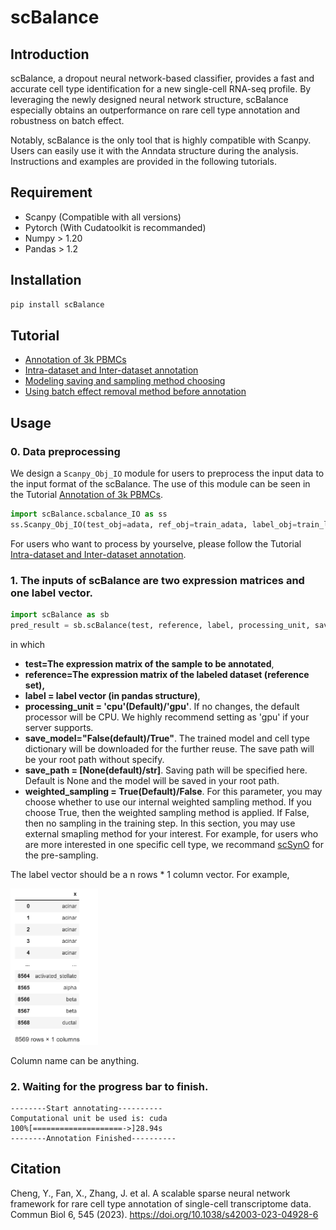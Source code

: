 # scBalance

## Introduction

scBalance, a dropout neural network-based classifier, provides a fast and accurate cell type identification for a new single-cell RNA-seq profile. By leveraging the newly designed neural network structure, scBalance especially obtains an outperformance on rare cell type annotation and robustness on batch effect. 

Notably, scBalance is the only tool that is highly compatible with Scanpy. Users can easily use it with the Anndata structure during the analysis. Instructions and examples are provided in the following tutorials.

## Requirement

- Scanpy (Compatible with all versions)
- Pytorch (With Cudatoolkit is recommanded)
- Numpy > 1.20
- Pandas > 1.2

## Installation

```Python
pip install scBalance
```

## Tutorial

- [Annotation of 3k PBMCs](https://github.com/yuqcheng/scBalance/blob/main/Tutorial/scBalance%20Tuotrial_Annotation%20of%203k%20PBMCs.ipynb)
- [Intra-dataset and Inter-dataset annotation](https://github.com/yuqcheng/scBalance/blob/main/Tutorial/Intradataset%26Interdataset_annotation_tutorial.ipynb)
- [Modeling saving and sampling method choosing](https://github.com/yuqcheng/scBalance/blob/main/Tutorial/Model%20saving%20and%20sampling%20method%20selection.ipynb)
- [Using batch effect removal method before annotation](https://github.com/yuqcheng/scBalance/blob/main/Tutorial/scbalance_combat_tutorial.ipynb)

## Usage

### 0. Data preprocessing

We design a ```Scanpy_Obj_IO``` module for users to preprocess the input data to the input format of the scBalance. The use of this module can be seen in the Tutorial [Annotation of 3k PBMCs](https://github.com/yuqcheng/scBalance/blob/main/Tutorial/scBalance%20Tuotrial_Annotation%20of%203k%20PBMCs.ipynb).

```Python
import scBalance.scbalance_IO as ss
ss.Scanpy_Obj_IO(test_obj=adata, ref_obj=train_adata, label_obj=train_label, scale = False)
```

For users who want to process by yourselve, please follow the Tutorial [Intra-dataset and Inter-dataset annotation](https://github.com/yuqcheng/scBalance/blob/main/Tutorial/Intradataset%26Interdataset_annotation_tutorial.ipynb).

### 1. The inputs of scBalance are two expression matrices and one label vector. 

```Python
import scBalance as sb
pred_result = sb.scBalance(test, reference, label, processing_unit, save_model, save_path, load_model, load_dict, weighted_sampling)
```

in which 

- **test=The expression matrix of the sample to be annotated**,
- **reference=The expression matrix of the labeled dataset (reference set),** 
- **label = label vector (in pandas structure)**,
- **processing_unit = 'cpu'(Default)/'gpu'**. If no changes, the default processor will be CPU. We highly recommend setting as 'gpu' if your server supports.
- **save_model="False(default)/True"**. The trained model and cell type dictionary will be downloaded for the further reuse. The save path will be your root path without specify.
- **save_path = [None(default)/str]**. Saving path will be specified here. Default is None and the model will be saved in your root path.
- **weighted_sampling = True(Default)/False**. For this parameter, you may choose whether to use our internal weighted sampling method. If you choose True, then the weighted sampling method is applied. If False, then no sampling in the training step. In this section, you may use external smapling method for your interest. For example, for users who are more interested in one specific cell type, we recommand [scSynO](https://bmcbioinformatics.biomedcentral.com/articles/10.1186/s12859-021-04469-x) for the pre-sampling.

The label vector should be a n rows \* 1 column vector. For example,

<img src="https://github.com/yuqcheng/scBalance/blob/main/Tutorial/usage1.png" width=140/>

Column name can be anything.

### 2. Waiting for the progress bar to finish.

```
--------Start annotating----------
Computational unit be used is: cuda
100%[====================->]28.94s
--------Annotation Finished----------
```

## Citation
Cheng, Y., Fan, X., Zhang, J. et al. A scalable sparse neural network framework for rare cell type annotation of single-cell transcriptome data. Commun Biol 6, 545 (2023). https://doi.org/10.1038/s42003-023-04928-6
